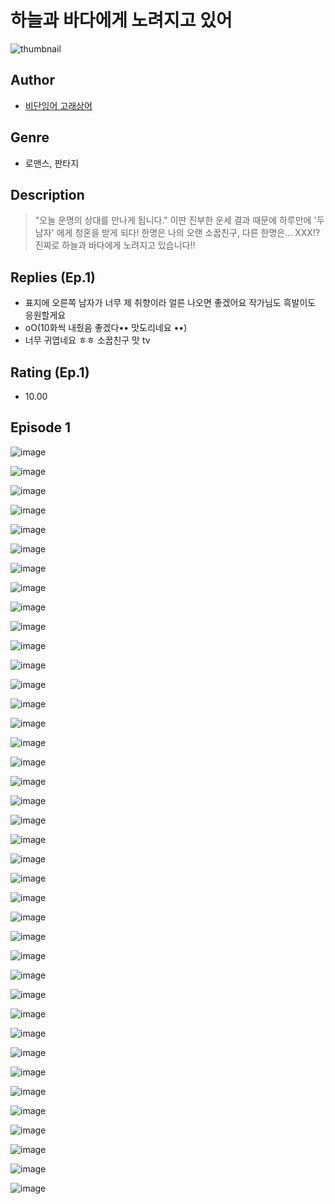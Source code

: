 # 하늘과 바다에게 노려지고 있어
![thumbnail](https://image-comic.pstatic.net/user_contents_data/challenge_comic/2023/05/24/367099/upload_3906926798472361828_480x623.jpeg)

## Author
- [비단잉어 고래상어](https://comic.naver.com/artistTitle?id=367099)

## Genre
- 로맨스, 판타지

## Description
> "오늘 운명의 상대를 만나게 됩니다." 이딴 진부한 운세 결과 때문에 하루만에 '두 남자' 에게 청혼을 받게 되다! 한명은 나의 오랜 소꿉친구, 다른 한명은... XXX!? 진짜로 하늘과 바다에게 노려지고 있습니다!!

## Replies (Ep.1)
- 표지에 오른쪽 남자가 너무 제 취향이라 얼른 나오면 좋겠어요 작가님도 흑발이도 응원할게요
- oO(10화씩 내줬음 좋겠다•• 맛도리네요 ••)
- 너무 귀엽네요 ㅎㅎ 소꿉친구 맛 tv

## Rating (Ep.1)
- 10.00

## Episode 1
![image](https://image-comic.pstatic.net/user_contents_data/challenge_comic/2023/05/25/367099/upload_4049643588263752761.jpeg)

![image](https://image-comic.pstatic.net/user_contents_data/challenge_comic/2023/05/25/367099/upload_3774921622891685473.jpeg)

![image](https://image-comic.pstatic.net/user_contents_data/challenge_comic/2023/05/25/367099/upload_3775484766149173555.jpeg)

![image](https://image-comic.pstatic.net/user_contents_data/challenge_comic/2023/05/25/367099/upload_7161902330427958069.jpeg)

![image](https://image-comic.pstatic.net/user_contents_data/challenge_comic/2023/05/25/367099/upload_7364570897039581749.jpeg)

![image](https://image-comic.pstatic.net/user_contents_data/challenge_comic/2023/05/25/367099/upload_3558467550548341556.jpeg)

![image](https://image-comic.pstatic.net/user_contents_data/challenge_comic/2023/05/25/367099/upload_7377568425975167281.jpeg)

![image](https://image-comic.pstatic.net/user_contents_data/challenge_comic/2023/05/25/367099/upload_3474019375310385251.jpeg)

![image](https://image-comic.pstatic.net/user_contents_data/challenge_comic/2023/05/25/367099/upload_7291390904348260454.jpeg)

![image](https://image-comic.pstatic.net/user_contents_data/challenge_comic/2023/05/25/367099/upload_4122545392365822777.jpeg)

![image](https://image-comic.pstatic.net/user_contents_data/challenge_comic/2023/05/25/367099/upload_7075497192046211382.jpeg)

![image](https://image-comic.pstatic.net/user_contents_data/challenge_comic/2023/05/25/367099/upload_7076615399649928505.jpeg)

![image](https://image-comic.pstatic.net/user_contents_data/challenge_comic/2023/05/25/367099/upload_4123438221574431032.jpeg)

![image](https://image-comic.pstatic.net/user_contents_data/challenge_comic/2023/05/25/367099/upload_4121185309330846515.jpeg)

![image](https://image-comic.pstatic.net/user_contents_data/challenge_comic/2023/05/25/367099/upload_7234298556921033825.jpeg)

![image](https://image-comic.pstatic.net/user_contents_data/challenge_comic/2023/05/25/367099/upload_3834868097185429860.jpeg)

![image](https://image-comic.pstatic.net/user_contents_data/challenge_comic/2023/05/25/367099/upload_3834315243928106340.jpeg)

![image](https://image-comic.pstatic.net/user_contents_data/challenge_comic/2023/05/25/367099/upload_7363719849356518960.jpeg)

![image](https://image-comic.pstatic.net/user_contents_data/challenge_comic/2023/05/25/367099/upload_7365695701732503864.jpeg)

![image](https://image-comic.pstatic.net/user_contents_data/challenge_comic/2023/05/25/367099/upload_7364846871035459939.jpeg)

![image](https://image-comic.pstatic.net/user_contents_data/challenge_comic/2023/05/25/367099/upload_3991091308280296806.jpeg)

![image](https://image-comic.pstatic.net/user_contents_data/challenge_comic/2023/05/25/367099/upload_7220504092611983459.jpeg)

![image](https://image-comic.pstatic.net/user_contents_data/challenge_comic/2023/05/25/367099/upload_3774350985748702265.jpeg)

![image](https://image-comic.pstatic.net/user_contents_data/challenge_comic/2023/05/25/367099/upload_3545852858696217954.jpeg)

![image](https://image-comic.pstatic.net/user_contents_data/challenge_comic/2023/05/25/367099/upload_3919369052454479417.jpeg)

![image](https://image-comic.pstatic.net/user_contents_data/challenge_comic/2023/05/25/367099/upload_3978139946974588983.jpeg)

![image](https://image-comic.pstatic.net/user_contents_data/challenge_comic/2023/05/25/367099/upload_3832906538309542502.jpeg)

![image](https://image-comic.pstatic.net/user_contents_data/challenge_comic/2023/05/25/367099/upload_7016950585114387766.jpeg)

![image](https://image-comic.pstatic.net/user_contents_data/challenge_comic/2023/05/25/367099/upload_3977578306972562995.jpeg)

![image](https://image-comic.pstatic.net/user_contents_data/challenge_comic/2023/05/25/367099/upload_3558513532434789219.jpeg)

![image](https://image-comic.pstatic.net/user_contents_data/challenge_comic/2023/05/25/367099/upload_3559076482307602745.jpeg)

![image](https://image-comic.pstatic.net/user_contents_data/challenge_comic/2023/05/25/367099/upload_4135259062514378294.jpeg)

![image](https://image-comic.pstatic.net/user_contents_data/challenge_comic/2023/05/25/367099/upload_7221634398333003363.jpeg)

![image](https://image-comic.pstatic.net/user_contents_data/challenge_comic/2023/05/25/367099/upload_3991424460441085025.jpeg)

![image](https://image-comic.pstatic.net/user_contents_data/challenge_comic/2023/05/25/367099/upload_7291387378166608694.jpeg)

![image](https://image-comic.pstatic.net/user_contents_data/challenge_comic/2023/05/25/367099/upload_7233679531102528821.jpeg)

![image](https://image-comic.pstatic.net/user_contents_data/challenge_comic/2023/05/25/367099/upload_3546920492338537520.jpeg)

![image](https://image-comic.pstatic.net/user_contents_data/challenge_comic/2023/05/25/367099/upload_7233403755544328294.jpeg)

![image](https://image-comic.pstatic.net/user_contents_data/challenge_comic/2023/05/25/367099/upload_3545567869614241638.jpeg)
